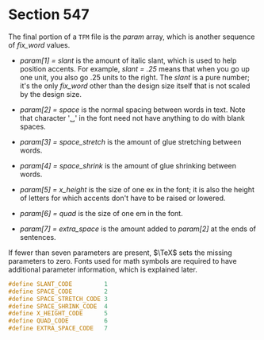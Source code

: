 # Section 547

The final portion of a `TFM` file is the *param* array, which is another sequence of *fix_word* values.

- *param[1] = slant* is the amount of italic slant, which is used to help position accents.
  For example, *slant = .25* means that when you go up one unit, you also go .25 units to the right.
  The *slant* is a pure number; it's the only *fix_word* other than the design size itself that is not scaled by the design size.

- *param[2] = space* is the normal spacing between words in text.
  Note that character '␣' in the font need not have anything to do with
  blank spaces.

- *param[3] = space_stretch* is the amount of glue stretching between words.

- *param[4] = space_shrink* is the amount of glue shrinking between words.

- *param[5] = x_height* is the size of one ex in the font; it is also
  the height of letters for which accents don't have to be raised or lowered.

- *param[6] = quad* is the size of one em in the font.

- *param[7] = extra_space* is the amount added to *param[2]* at the
  ends of sentences.

If fewer than seven parameters are present, $\TeX$ sets the missing parameters to zero.
Fonts used for math symbols are required to have additional parameter information, which is explained later.

```c include/constants.h
#define SLANT_CODE         1
#define SPACE_CODE         2
#define SPACE_STRETCH_CODE 3
#define SPACE_SHRINK_CODE  4
#define X_HEIGHT_CODE      5
#define QUAD_CODE          6
#define EXTRA_SPACE_CODE   7
```
